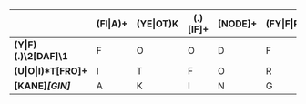 | | (FI\|A)+ | (YE\|OT)K | (.)[IF]+ | [NODE]+ | (FY\|F\|RG)+ |
| ------------- | ------------- | ------------- | ------------- | ------------- | ------------- |
| **(Y\|F)(.)\2[DAF]\1** | F | O | O | D | F |
| **(U\|O\|I)\*T[FRO]+** | I | T | F | O | R |
| __[KANE]*[GIN]*__ | A | K | I | N | G |
